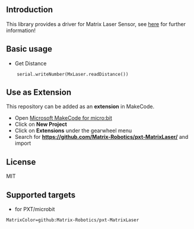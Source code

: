 ## Introduction

This library provides a driver for Matrix Laser Sensor, see [here](https://matrixrobotics.com/) for further information!

## Basic usage

* Get Distance

```blocks
    serial.writeNumber(MxLaser.readDistance())
```

## Use as Extension

This repository can be added as an **extension** in MakeCode.

* Open [Microsoft MakeCode for micro:bit](https://makecode.microbit.org/)
* Click on **New Project**
* Click on **Extensions** under the gearwheel menu
* Search for **https://github.com/Matrix-Robotics/pxt-MatrixLaser/** and import

## License

MIT

## Supported targets

* for PXT/microbit

```package
MatrixColor=github:Matrix-Robotics/pxt-MatrixLaser
```
